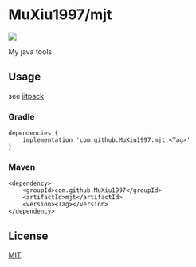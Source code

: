 # MuXiu1997/mjt

[![](https://jitpack.io/v/MuXiu1997/mjt.svg)](https://jitpack.io/#MuXiu1997/mjt)

My java tools

## Usage
see [jitpack](https://docs.jitpack.io/)

### Gradle

```
dependencies {
    implementation 'com.github.MuXiu1997:mjt:<Tag>'
}
```

### Maven

```
<dependency>
    <groupId>com.github.MuXiu1997</groupId>
    <artifactId>mjt</artifactId>
    <version><Tag></version>
</dependency>
```

## License

[MIT](LICENSE)
